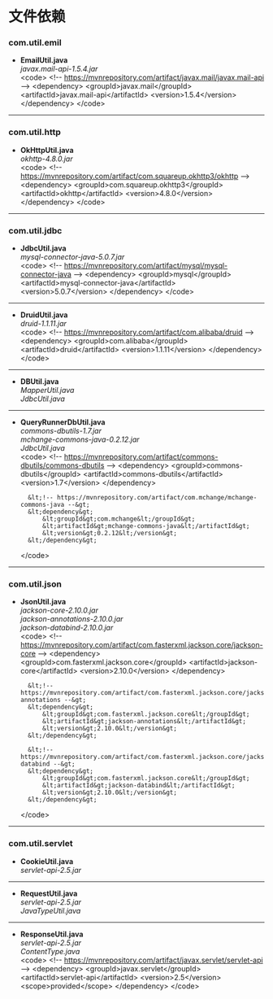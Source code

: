 # 文件依赖

### com.util.emil

+ **EmailUtil.java**  
	*javax.mail-api-1.5.4.jar*  
	&lt;code&gt;
		&lt;!-- https://mvnrepository.com/artifact/javax.mail/javax.mail-api --&gt;
		&lt;dependency&gt;
		   &lt;groupId&gt;javax.mail&lt;/groupId&gt;
		   &lt;artifactId&gt;javax.mail-api&lt;/artifactId&gt;
		   &lt;version&gt;1.5.4&lt;/version&gt;
		&lt;/dependency&gt;
	&lt;/code&gt;
	
---
### com.util.http
	
+ **OkHttpUtil.java**  
	*okhttp-4.8.0.jar*  
	&lt;code&gt;
		&lt;!-- https://mvnrepository.com/artifact/com.squareup.okhttp3/okhttp --&gt;
		&lt;dependency&gt;
		   &lt;groupId&gt;com.squareup.okhttp3&lt;/groupId&gt;
		   &lt;artifactId&gt;okhttp&lt;/artifactId&gt;
		   &lt;version&gt;4.8.0&lt;/version&gt;
		&lt;/dependency&gt;
	&lt;/code&gt;
	
---
### com.util.jdbc

+ **JdbcUtil.java**  
	*mysql-connector-java-5.0.7.jar*  
	&lt;code&gt;
		&lt;!-- https://mvnrepository.com/artifact/mysql/mysql-connector-java --&gt;
		&lt;dependency&gt;
		   &lt;groupId&gt;mysql&lt;/groupId&gt;
		   &lt;artifactId&gt;mysql-connector-java&lt;/artifactId&gt;
		   &lt;version&gt;5.0.7&lt;/version&gt;
		&lt;/dependency&gt;
	&lt;/code&gt;
	
---
+ **DruidUtil.java**  
	*druid-1.1.11.jar*  
	&lt;code&gt;
		&lt;!-- https://mvnrepository.com/artifact/com.alibaba/druid --&gt;
		&lt;dependency&gt;
		   &lt;groupId&gt;com.alibaba&lt;/groupId&gt;
		   &lt;artifactId&gt;druid&lt;/artifactId&gt;
		   &lt;version&gt;1.1.11&lt;/version&gt;
		&lt;/dependency&gt;
	&lt;/code&gt;
	
---
+ **DBUtil.java**  
	*MapperUtil.java*  
	*JdbcUtil.java*
	
---
+ **QueryRunnerDbUtil.java**  
	*commons-dbutils-1.7.jar*  
	*mchange-commons-java-0.2.12.jar*  
	*JdbcUtil.java*  
	&lt;code&gt;
		&lt;!-- https://mvnrepository.com/artifact/commons-dbutils/commons-dbutils --&gt;
		&lt;dependency&gt;
		    &lt;groupId&gt;commons-dbutils&lt;/groupId&gt;
		    &lt;artifactId&gt;commons-dbutils&lt;/artifactId&gt;
		    &lt;version&gt;1.7&lt;/version&gt;
		&lt;/dependency&gt;
		
		&lt;!-- https://mvnrepository.com/artifact/com.mchange/mchange-commons-java --&gt;
		&lt;dependency&gt;
		    &lt;groupId&gt;com.mchange&lt;/groupId&gt;
		    &lt;artifactId&gt;mchange-commons-java&lt;/artifactId&gt;
		    &lt;version&gt;0.2.12&lt;/version&gt;
		&lt;/dependency&gt;
	&lt;/code&gt;
	
---
### com.util.json

+ **JsonUtil.java**  
	*jackson-core-2.10.0.jar*  
	*jackson-annotations-2.10.0.jar*  
	*jackson-databind-2.10.0.jar*  
	&lt;code&gt;
		&lt;!-- https://mvnrepository.com/artifact/com.fasterxml.jackson.core/jackson-core --&gt;
		&lt;dependency&gt;
		    &lt;groupId&gt;com.fasterxml.jackson.core&lt;/groupId&gt;
		    &lt;artifactId&gt;jackson-core&lt;/artifactId&gt;
		    &lt;version&gt;2.10.0&lt;/version&gt;
		&lt;/dependency&gt;
		
		&lt;!-- https://mvnrepository.com/artifact/com.fasterxml.jackson.core/jackson-annotations --&gt;
		&lt;dependency&gt;
		    &lt;groupId&gt;com.fasterxml.jackson.core&lt;/groupId&gt;
		    &lt;artifactId&gt;jackson-annotations&lt;/artifactId&gt;
		    &lt;version&gt;2.10.0&lt;/version&gt;
		&lt;/dependency&gt;
		
		&lt;!-- https://mvnrepository.com/artifact/com.fasterxml.jackson.core/jackson-databind --&gt;
		&lt;dependency&gt;
		    &lt;groupId&gt;com.fasterxml.jackson.core&lt;/groupId&gt;
		    &lt;artifactId&gt;jackson-databind&lt;/artifactId&gt;
		    &lt;version&gt;2.10.0&lt;/version&gt;
		&lt;/dependency&gt;
	&lt;/code&gt;
	
---
### com.util.servlet

+ **CookieUtil.java**  
	*servlet-api-2.5.jar*

---
+ **RequestUtil.java**  
	*servlet-api-2.5.jar*  
	*JavaTypeUtil.java*

---
+ **ResponseUtil.java**  
	*servlet-api-2.5.jar*  
	*ContentType.java*  
	&lt;code&gt;
		&lt;!-- https://mvnrepository.com/artifact/javax.servlet/servlet-api --&gt;
		&lt;dependency&gt;
		    &lt;groupId&gt;javax.servlet&lt;/groupId&gt;
		    &lt;artifactId&gt;servlet-api&lt;/artifactId&gt;
		    &lt;version&gt;2.5&lt;/version&gt;
		    &lt;scope&gt;provided&lt;/scope&gt;
		&lt;/dependency&gt;
	&lt;/code&gt;  
	